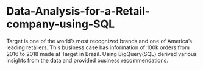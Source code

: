 # Data-Analysis-for-a-Retail-company-using-SQL
Target is one of the world’s most recognized brands and one of America’s leading retailers. This business case has information of 100k orders from 2016 to 2018 made at Target in Brazil.  Using BigQuery(SQL) derived various insights from the data and provided business recommendations.
